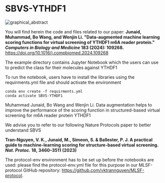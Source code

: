 # SBVS-YTHDF1

![graphical_abstract](https://github.com/JuniML/SBVS-YTHDF1/assets/79932333/167a4f9d-7572-4d3e-8931-647885340f60)

You will find herein the code and files related to our paper:
**Junaid, Muhammad, Bo Wang, and Wenjin Li. "Data-augmented machine learning scoring functions for virtual screening of YTHDF1 m6A reader protein." *Computers in Biology and Medicine* 183 (2024): 109268.**
https://doi.org/10.1016/j.compbiomed.2024.109268

The example directory contains Jupyter Notebook which the users can use to predict the class for their molecules against YTHDF1

To run the notebook, users have to install the libraries using the requirments.yml file and should activate the environment

```
conda env create -f requirments.yml
conda activate SBVS-YTHDF1
```
Muhammad Junaid, Bo Wang and Wenjin Li. Data augmentation helps to improve the performance of the scoring function in structured-based virtual screening for m6A reader protein YTHDF1

We advise you to refer to our following Nature Protocols paper to better understand SBVS

**Tran-Nguyen, V. K., Junaid, M., Simeon, S. & Ballester, P. J. A practical guide to machine-learning scoring for structure-based virtual screening. *Nat. Protoc.* **18**, 3460–3511 (2023)**

The protocol-env environment has to be set up before the notebooks are used: please find the protocol-env.yml file for this purpose in our MLSF-protocol GitHub repository: https://github.com/vktrannguyen/MLSF-protocol.
